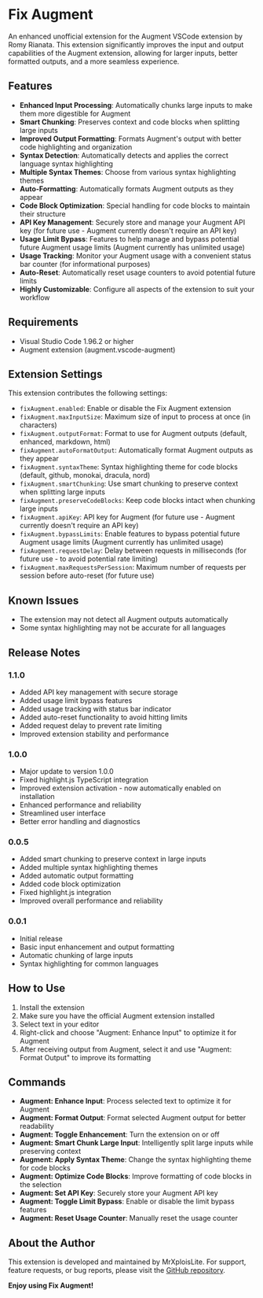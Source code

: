 # Fix Augment

An enhanced unofficial extension for the Augment VSCode extension by Romy Rianata. This extension significantly improves the input and output capabilities of the Augment extension, allowing for larger inputs, better formatted outputs, and a more seamless experience.

## Features

- **Enhanced Input Processing**: Automatically chunks large inputs to make them more digestible for Augment
- **Smart Chunking**: Preserves context and code blocks when splitting large inputs
- **Improved Output Formatting**: Formats Augment's output with better code highlighting and organization
- **Syntax Detection**: Automatically detects and applies the correct language syntax highlighting
- **Multiple Syntax Themes**: Choose from various syntax highlighting themes
- **Auto-Formatting**: Automatically formats Augment outputs as they appear
- **Code Block Optimization**: Special handling for code blocks to maintain their structure
- **API Key Management**: Securely store and manage your Augment API key (for future use - Augment currently doesn't require an API key)
- **Usage Limit Bypass**: Features to help manage and bypass potential future Augment usage limits (Augment currently has unlimited usage)
- **Usage Tracking**: Monitor your Augment usage with a convenient status bar counter (for informational purposes)
- **Auto-Reset**: Automatically reset usage counters to avoid potential future limits
- **Highly Customizable**: Configure all aspects of the extension to suit your workflow

## Requirements

- Visual Studio Code 1.96.2 or higher
- Augment extension (augment.vscode-augment)

## Extension Settings

This extension contributes the following settings:

- `fixAugment.enabled`: Enable or disable the Fix Augment extension
- `fixAugment.maxInputSize`: Maximum size of input to process at once (in characters)
- `fixAugment.outputFormat`: Format to use for Augment outputs (default, enhanced, markdown, html)
- `fixAugment.autoFormatOutput`: Automatically format Augment outputs as they appear
- `fixAugment.syntaxTheme`: Syntax highlighting theme for code blocks (default, github, monokai, dracula, nord)
- `fixAugment.smartChunking`: Use smart chunking to preserve context when splitting large inputs
- `fixAugment.preserveCodeBlocks`: Keep code blocks intact when chunking large inputs
- `fixAugment.apiKey`: API key for Augment (for future use - Augment currently doesn't require an API key)
- `fixAugment.bypassLimits`: Enable features to bypass potential future Augment usage limits (Augment currently has unlimited usage)
- `fixAugment.requestDelay`: Delay between requests in milliseconds (for future use - to avoid potential rate limiting)
- `fixAugment.maxRequestsPerSession`: Maximum number of requests per session before auto-reset (for future use)

## Known Issues

- The extension may not detect all Augment outputs automatically
- Some syntax highlighting may not be accurate for all languages

## Release Notes

### 1.1.0

- Added API key management with secure storage
- Added usage limit bypass features
- Added usage tracking with status bar indicator
- Added auto-reset functionality to avoid hitting limits
- Added request delay to prevent rate limiting
- Improved extension stability and performance

### 1.0.0

- Major update to version 1.0.0
- Fixed highlight.js TypeScript integration
- Improved extension activation - now automatically enabled on installation
- Enhanced performance and reliability
- Streamlined user interface
- Better error handling and diagnostics

### 0.0.5

- Added smart chunking to preserve context in large inputs
- Added multiple syntax highlighting themes
- Added automatic output formatting
- Added code block optimization
- Fixed highlight.js integration
- Improved overall performance and reliability

### 0.0.1

- Initial release
- Basic input enhancement and output formatting
- Automatic chunking of large inputs
- Syntax highlighting for common languages

## How to Use

1. Install the extension
2. Make sure you have the official Augment extension installed
3. Select text in your editor
4. Right-click and choose "Augment: Enhance Input" to optimize it for Augment
5. After receiving output from Augment, select it and use "Augment: Format Output" to improve its formatting

## Commands

- **Augment: Enhance Input**: Process selected text to optimize it for Augment
- **Augment: Format Output**: Format selected Augment output for better readability
- **Augment: Toggle Enhancement**: Turn the extension on or off
- **Augment: Smart Chunk Large Input**: Intelligently split large inputs while preserving context
- **Augment: Apply Syntax Theme**: Change the syntax highlighting theme for code blocks
- **Augment: Optimize Code Blocks**: Improve formatting of code blocks in the selection
- **Augment: Set API Key**: Securely store your Augment API key
- **Augment: Toggle Limit Bypass**: Enable or disable the limit bypass features
- **Augment: Reset Usage Counter**: Manually reset the usage counter

## About the Author

This extension is developed and maintained by MrXploisLite. For support, feature requests, or bug reports, please visit the [GitHub repository](https://github.com/MrXploisLite/fix-augment).

**Enjoy using Fix Augment!**
